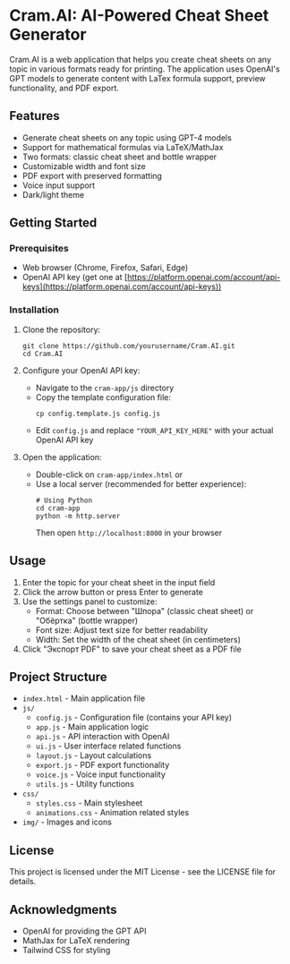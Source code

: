 # Cram.AI: AI-Powered Cheat Sheet Generator

Cram.AI is a web application that helps you create cheat sheets on any topic in various formats ready for printing. The application uses OpenAI's GPT models to generate content with LaTex formula support, preview functionality, and PDF export.

## Features

- Generate cheat sheets on any topic using GPT-4 models
- Support for mathematical formulas via LaTeX/MathJax
- Two formats: classic cheat sheet and bottle wrapper
- Customizable width and font size
- PDF export with preserved formatting
- Voice input support
- Dark/light theme

## Getting Started

### Prerequisites

- Web browser (Chrome, Firefox, Safari, Edge)
- OpenAI API key (get one at [https://platform.openai.com/account/api-keys](https://platform.openai.com/account/api-keys))

### Installation

1. Clone the repository:
   ```
   git clone https://github.com/yourusername/Cram.AI.git
   cd Cram.AI
   ```

2. Configure your OpenAI API key:
   - Navigate to the `cram-app/js` directory
   - Copy the template configuration file:
     ```
     cp config.template.js config.js
     ```
   - Edit `config.js` and replace `"YOUR_API_KEY_HERE"` with your actual OpenAI API key

3. Open the application:
   - Double-click on `cram-app/index.html` or
   - Use a local server (recommended for better experience):
     ```
     # Using Python
     cd cram-app
     python -m http.server
     ```
     Then open `http://localhost:8000` in your browser

## Usage

1. Enter the topic for your cheat sheet in the input field
2. Click the arrow button or press Enter to generate
3. Use the settings panel to customize:
   - Format: Choose between "Шпора" (classic cheat sheet) or "Обёртка" (bottle wrapper)
   - Font size: Adjust text size for better readability
   - Width: Set the width of the cheat sheet (in centimeters)
4. Click "Экспорт PDF" to save your cheat sheet as a PDF file

## Project Structure

- `index.html` - Main application file
- `js/`
  - `config.js` - Configuration file (contains your API key)
  - `app.js` - Main application logic
  - `api.js` - API interaction with OpenAI
  - `ui.js` - User interface related functions
  - `layout.js` - Layout calculations
  - `export.js` - PDF export functionality
  - `voice.js` - Voice input functionality
  - `utils.js` - Utility functions
- `css/`
  - `styles.css` - Main stylesheet
  - `animations.css` - Animation related styles
- `img/` - Images and icons

## License

This project is licensed under the MIT License - see the LICENSE file for details.

## Acknowledgments

- OpenAI for providing the GPT API
- MathJax for LaTeX rendering
- Tailwind CSS for styling

